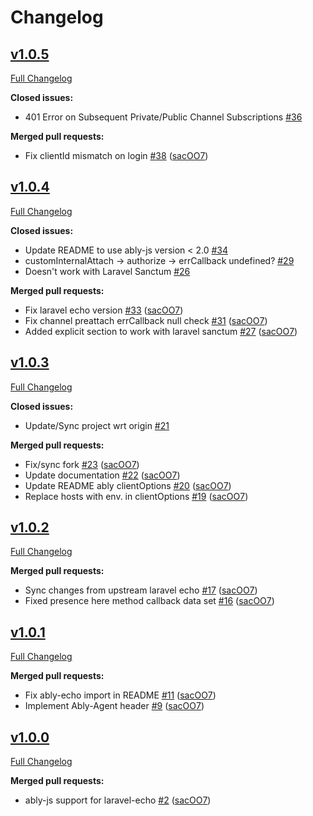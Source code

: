 # Changelog

## [v1.0.5](https://github.com/ably-forks/laravel-echo/tree/ably-echo-1.0.5)

[Full Changelog](https://github.com/ably-forks/laravel-echo/compare/ably-echo-1.0.4...ably-echo-1.0.5)

**Closed issues:**

- 401 Error on Subsequent Private/Public Channel Subscriptions [\#36](https://github.com/ably-forks/laravel-echo/issues/36)

**Merged pull requests:**

- Fix clientId mismatch on login [\#38](https://github.com/ably-forks/laravel-echo/pull/38) ([sacOO7](https://github.com/sacOO7))

## [v1.0.4](https://github.com/ably-forks/laravel-echo/tree/ably-echo-1.0.4)

[Full Changelog](https://github.com/ably-forks/laravel-echo/compare/ably-echo-1.0.3...ably-echo-1.0.4)

**Closed issues:**

- Update README to use ably-js version \< 2.0 [\#34](https://github.com/ably-forks/laravel-echo/issues/34)
- customInternalAttach -\> authorize -\> errCallback undefined? [\#29](https://github.com/ably-forks/laravel-echo/issues/29)
- Doesn't work with Laravel Sanctum [\#26](https://github.com/ably-forks/laravel-echo/issues/26)

**Merged pull requests:**

- Fix laravel echo version [\#33](https://github.com/ably-forks/laravel-echo/pull/33) ([sacOO7](https://github.com/sacOO7))
- Fix channel preattach errCallback null check [\#31](https://github.com/ably-forks/laravel-echo/pull/31) ([sacOO7](https://github.com/sacOO7))
- Added explicit section to work with laravel sanctum [\#27](https://github.com/ably-forks/laravel-echo/pull/27) ([sacOO7](https://github.com/sacOO7))

## [v1.0.3](https://github.com/ably-forks/laravel-echo/tree/ably-echo-1.0.3)

[Full Changelog](https://github.com/ably-forks/laravel-echo/compare/ably-echo-1.0.2...ably-echo-1.0.3)

**Closed issues:**

- Update/Sync project wrt origin [\#21](https://github.com/ably-forks/laravel-echo/issues/21)

**Merged pull requests:**

- Fix/sync fork [\#23](https://github.com/ably-forks/laravel-echo/pull/23) ([sacOO7](https://github.com/sacOO7))
- Update documentation [\#22](https://github.com/ably-forks/laravel-echo/pull/22) ([sacOO7](https://github.com/sacOO7))
- Update README ably clientOptions [\#20](https://github.com/ably-forks/laravel-echo/pull/20) ([sacOO7](https://github.com/sacOO7))
- Replace hosts with env. in clientOptions [\#19](https://github.com/ably-forks/laravel-echo/pull/19) ([sacOO7](https://github.com/sacOO7))

## [v1.0.2](https://github.com/ably-forks/laravel-echo/tree/ably-echo-1.0.2)

[Full Changelog](https://github.com/ably-forks/laravel-echo/compare/ably-echo-1.0.1...ably-echo-1.0.2)

**Merged pull requests:**

- Sync changes from upstream laravel echo [\#17](https://github.com/ably-forks/laravel-echo/pull/17) ([sacOO7](https://github.com/sacOO7))
- Fixed presence here method callback data set [\#16](https://github.com/ably-forks/laravel-echo/pull/16) ([sacOO7](https://github.com/sacOO7))

## [v1.0.1](https://github.com/ably-forks/laravel-echo/tree/ably-echo-1.0.1)

[Full Changelog](https://github.com/ably-forks/laravel-echo/compare/ably-echo-1.0.0...ably-echo-1.0.1)

**Merged pull requests:**

- Fix ably-echo import in README [\#11](https://github.com/ably-forks/laravel-echo/pull/11) ([sacOO7](https://github.com/sacOO7))
- Implement Ably-Agent header [\#9](https://github.com/ably-forks/laravel-echo/pull/9) ([sacOO7](https://github.com/sacOO7))

## [v1.0.0](https://github.com/ably-forks/laravel-echo/tree/ably-echo-1.0.0)

[Full Changelog](https://github.com/ably-forks/laravel-echo/compare/v1.11.7...ably-echo-1.0.0)

**Merged pull requests:**

- ably-js support for laravel-echo [\#2](https://github.com/ably-forks/laravel-echo/pull/2) ([sacOO7](https://github.com/sacOO7))
